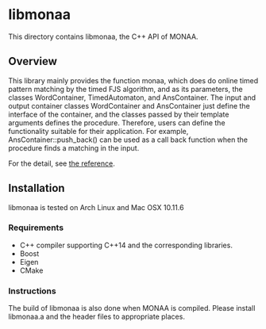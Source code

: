 libmonaa
========

This directory contains libmonaa, the C++ API of MONAA.

Overview
--------

This library mainly provides the function monaa, which does do online timed pattern matching by the timed FJS algorithm, and as its parameters, the classes WordContainer, TimedAutomaton, and AnsContainer. The input and output container classes WordContainer and AnsContainer just define the interface of the container, and the classes passed by their template arguments defines the procedure. Therefore, users can define the functionality suitable for their application. For example, AnsContainer::push_back() can be used as a call back function when the procedure finds a matching in the input.

For the detail, see [the reference](https://maswag.github.io/monaa/).


Installation
------------

libmonaa is tested on Arch Linux and Mac OSX 10.11.6

### Requirements

* C++ compiler supporting C++14 and the corresponding libraries.
* Boost
* Eigen
* CMake

### Instructions

The build of libmonaa is also done when MONAA is compiled. Please install libmonaa.a and the header files to appropriate places.
